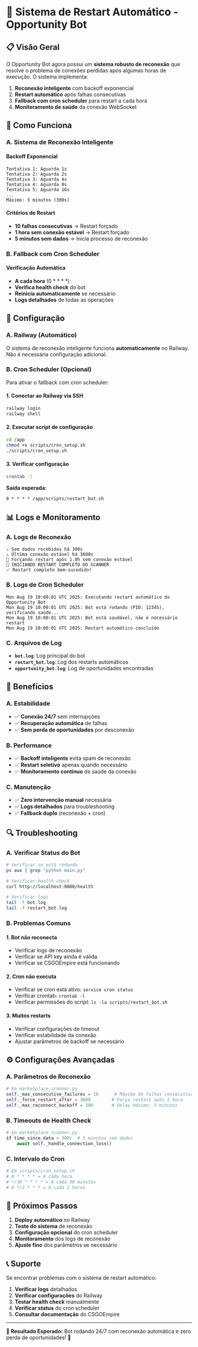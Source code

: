 # 🔄 Sistema de Restart Automático - Opportunity Bot

## 📋 Visão Geral

O Opportunity Bot agora possui um **sistema robusto de reconexão** que resolve o problema de conexões perdidas após algumas horas de execução. O sistema implementa:

1. **Reconexão inteligente** com backoff exponencial
2. **Restart automático** após falhas consecutivas
3. **Fallback com cron scheduler** para restart a cada hora
4. **Monitoramento de saúde** da conexão WebSocket

## 🚀 Como Funciona

### **A. Sistema de Reconexão Inteligente**

#### **Backoff Exponencial**
```
Tentativa 1: Aguarda 1s
Tentativa 2: Aguarda 2s  
Tentativa 3: Aguarda 4s
Tentativa 4: Aguarda 8s
Tentativa 5: Aguarda 16s
...
Máximo: 5 minutos (300s)
```

#### **Critérios de Restart**
- **10 falhas consecutivas** → Restart forçado
- **1 hora sem conexão estável** → Restart forçado
- **5 minutos sem dados** → Inicia processo de reconexão

### **B. Fallback com Cron Scheduler**

#### **Verificação Automática**
- **A cada hora** (0 * * * *)
- **Verifica health check** do bot
- **Reinicia automaticamente** se necessário
- **Logs detalhados** de todas as operações

## 🔧 Configuração

### **A. Railway (Automático)**

O sistema de reconexão inteligente funciona **automaticamente** no Railway. Não é necessária configuração adicional.

### **B. Cron Scheduler (Opcional)**

Para ativar o fallback com cron scheduler:

#### **1. Conectar ao Railway via SSH**
```bash
railway login
railway shell
```

#### **2. Executar script de configuração**
```bash
cd /app
chmod +x scripts/cron_setup.sh
./scripts/cron_setup.sh
```

#### **3. Verificar configuração**
```bash
crontab -l
```

**Saída esperada:**
```
0 * * * * /app/scripts/restart_bot.sh
```

## 📊 Logs e Monitoramento

### **A. Logs de Reconexão**
```
⚠️ Sem dados recebidos há 300s
⚠️ Última conexão estável há 3600s
🚨 Forçando restart após 1.0h sem conexão estável
🚨 INICIANDO RESTART COMPLETO DO SCANNER
✅ Restart completo bem-sucedido!
```

### **B. Logs de Cron Scheduler**
```
Mon Aug 19 10:00:01 UTC 2025: Executando restart automático do Opportunity Bot
Mon Aug 19 10:00:01 UTC 2025: Bot está rodando (PID: 12345), verificando saúde...
Mon Aug 19 10:00:01 UTC 2025: Bot está saudável, não é necessário restart
Mon Aug 19 10:00:01 UTC 2025: Restart automático concluído
```

### **C. Arquivos de Log**
- **`bot.log`**: Log principal do bot
- **`restart_bot.log`**: Log dos restarts automáticos
- **`opportunity_bot.log`**: Log de oportunidades encontradas

## 🎯 Benefícios

### **A. Estabilidade**
- ✅ **Conexão 24/7** sem interrupções
- ✅ **Recuperação automática** de falhas
- ✅ **Sem perda de oportunidades** por desconexão

### **B. Performance**
- ✅ **Backoff inteligente** evita spam de reconexão
- ✅ **Restart seletivo** apenas quando necessário
- ✅ **Monitoramento contínuo** da saúde da conexão

### **C. Manutenção**
- ✅ **Zero intervenção manual** necessária
- ✅ **Logs detalhados** para troubleshooting
- ✅ **Fallback duplo** (reconexão + cron)

## 🔍 Troubleshooting

### **A. Verificar Status do Bot**
```bash
# Verificar se está rodando
ps aux | grep "python main.py"

# Verificar health check
curl http://localhost:8080/health

# Verificar logs
tail -f bot.log
tail -f restart_bot.log
```

### **B. Problemas Comuns**

#### **1. Bot não reconecta**
- Verificar logs de reconexão
- Verificar se API key ainda é válida
- Verificar se CSGOEmpire está funcionando

#### **2. Cron não executa**
- Verificar se cron está ativo: `service cron status`
- Verificar crontab: `crontab -l`
- Verificar permissões do script: `ls -la scripts/restart_bot.sh`

#### **3. Muitos restarts**
- Verificar configurações de timeout
- Verificar estabilidade da conexão
- Ajustar parâmetros de backoff se necessário

## ⚙️ Configurações Avançadas

### **A. Parâmetros de Reconexão**
```python
# Em marketplace_scanner.py
self._max_consecutive_failures = 10      # Máximo de falhas consecutivas
self._force_restart_after = 3600        # Força restart após 1 hora
self._max_reconnect_backoff = 300       # Delay máximo: 5 minutos
```

### **B. Timeouts de Health Check**
```python
# Em marketplace_scanner.py
if time_since_data > 300:  # 5 minutos sem dados
    await self._handle_connection_loss()
```

### **C. Intervalo do Cron**
```bash
# Em scripts/cron_setup.sh
# 0 * * * * = A cada hora
# */30 * * * * = A cada 30 minutos
# 0 */2 * * * = A cada 2 horas
```

## 🚀 Próximos Passos

1. **Deploy automático** no Railway
2. **Teste do sistema** de reconexão
3. **Configuração opcional** do cron scheduler
4. **Monitoramento** dos logs de reconexão
5. **Ajuste fino** dos parâmetros se necessário

## 📞 Suporte

Se encontrar problemas com o sistema de restart automático:

1. **Verificar logs** detalhados
2. **Verificar configurações** do Railway
3. **Testar health check** manualmente
4. **Verificar status** do cron scheduler
5. **Consultar documentação** do CSGOEmpire

---

**🎯 Resultado Esperado:** Bot rodando 24/7 com reconexão automática e zero perda de oportunidades! 🚀
